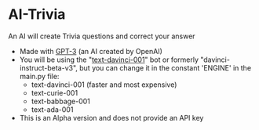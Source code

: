 # AI-Trivia
An AI will create Trivia questions and correct your answer
- Made with [GPT-3](https://beta.openai.com/docs/introduction/key-concepts) (an AI created by OpenAI)
- You will be using the "[text-davinci-001](https://openai.com/api/pricing/)" bot or formerly "davinci-instruct-beta-v3", but you can change it in the constant 'ENGINE' in the main.py file:
  - text-davinci-001 (faster and most expensive)
  - text-curie-001
  - text-babbage-001
  - text-ada-001
- This is an Alpha version and does not provide an API key
